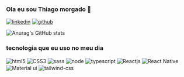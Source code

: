 ### Ola eu sou Thiago morgado 👋

[![linkedin](https://img.shields.io/badge/LinkedIn-0077B5?style=for-the-badge&logo=linkedin&logoColor=white)]("https://wwwlinkedin.com/in/thiago-morgado-087928152/")
[![github](https://img.shields.io/badge/GitHub-100000?style=for-the-badge&logo=github&logoColor=white)]("https://github.com/THIAGOMORGADO")


![Anurag's GitHub stats](https://github-readme-stats.vercel.app/api?username=THIAGOMORGADO&_icons=true&theme=transparent)

### tecnologia que eu uso no meu dia

<div style="display: inline_block">
  <img 
    src="https://img.shields.io/badge/HTML5-E34F26?style=for-the-badge&logo=html5&logoColor=white" 
    alt="html5" 
    align="center"
  />
  <img 
    src="https://img.shields.io/badge/CSS3-1572B6?style=for-the-badge&logo=css3&logoColor=white" 
    alt="CSS3" 
    align="center"
  />
  <img 
    src="https://img.shields.io/badge/Sass-CC6699?style=for-the-badge&logo=sass&logoColor=white" 
    alt="sass" 
    align="center"
  />
  <img 
    src="https://img.shields.io/badge/Node.js-43853D?style=for-the-badge&logo=node.js&logoColor=white" 
    alt="node" 
    align="center"
  />
  <img 
    src="https://img.shields.io/badge/TypeScript-007ACC?style=for-the-badge&logo=typescript&logoColor=white" 
    alt="typescript" 
    align="center"
  />
  <img 
    src="https://img.shields.io/badge/React-20232A?style=for-the-badge&logo=react&logoColor=61DAFB" 
    alt="Reactjs" 
    align="center"
  />
   <img 
    src="https://img.shields.io/badge/React_Native-20232A?style=for-the-badge&logo=react&logoColor=61DAFB" 
    alt="React Native" 
    align="center"
  />
    <img 
    src="https://img.shields.io/badge/Material--UI-0081CB?style=for-the-badge&logo=material-ui&logoColor=white" 
    alt="Material ui" 
    align="center" 
  />
     <img 
    src="https://img.shields.io/badge/Tailwind_CSS-38B2AC?style=for-the-badge&logo=tailwind-css&logoColor=white" 
    alt="tailwind-css" 
    align="center" 
  />
</div>

